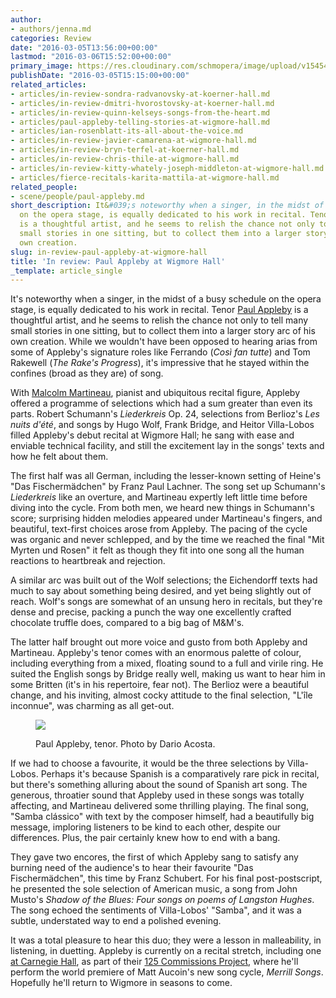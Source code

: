 ```yaml
---
author:
- authors/jenna.md
categories: Review
date: "2016-03-05T13:56:00+00:00"
lastmod: "2016-03-06T15:52:00+00:00"
primary_image: https://res.cloudinary.com/schmopera/image/upload/v1545409169/media/webhook-uploads/1457188176933/2016-03-05---Wigmore-Hall.jpg.jpg
publishDate: "2016-03-05T15:15:00+00:00"
related_articles:
- articles/in-review-sondra-radvanovsky-at-koerner-hall.md
- articles/in-review-dmitri-hvorostovsky-at-koerner-hall.md
- articles/in-review-quinn-kelseys-songs-from-the-heart.md
- articles/paul-appleby-telling-stories-at-wigmore-hall.md
- articles/ian-rosenblatt-its-all-about-the-voice.md
- articles/in-review-javier-camarena-at-wigmore-hall.md
- articles/in-review-bryn-terfel-at-koerner-hall.md
- articles/in-review-chris-thile-at-wigmore-hall.md
- articles/in-review-kitty-whately-joseph-middleton-at-wigmore-hall.md
- articles/fierce-recitals-karita-mattila-at-wigmore-hall.md
related_people:
- scene/people/paul-appleby.md
short_description: It&#039;s noteworthy when a singer, in the midst of a busy schedule
  on the opera stage, is equally dedicated to his work in recital. Tenor Paul Appleby
  is a thoughtful artist, and he seems to relish the chance not only to tell many
  small stories in one sitting, but to collect them into a larger story arc of his
  own creation.
slug: in-review-paul-appleby-at-wigmore-hall
title: 'In review: Paul Appleby at Wigmore Hall'
_template: article_single
---
```


It's noteworthy when a singer, in the midst of a busy schedule on the opera stage, is equally dedicated to his work in recital. Tenor [Paul Appleby](/scene/people/paul-appleby/) is a thoughtful artist, and he seems to relish the chance not only to tell many small stories in one sitting, but to collect them into a larger story arc of his own creation. While we wouldn't have been opposed to hearing arias from some of Appleby's signature roles like Ferrando (*Così fan tutte*) and Tom Rakewell (*The Rake's Progress*), it's impressive that he stayed within the confines (broad as they are) of song. 

With [Malcolm Martineau](http://martineau.info/), pianist and ubiquitous recital figure, Appleby offered a programme of selections which had a sum greater than even its parts. Robert Schumann's *Liederkreis* Op. 24, selections from Berlioz's *Les nuits d'été*, and songs by Hugo Wolf, Frank Bridge, and Heitor Villa-Lobos filled Appleby's debut recital at Wigmore Hall; he sang with ease and enviable technical facility, and still the excitement lay in the songs' texts and how he felt about them.

The first half was all German, including the lesser-known setting of Heine's "Das Fischermädchen" by Franz Paul Lachner. The song set up Schumann's *Liederkreis* like an overture, and Martineau expertly left little time before diving into the cycle. From both men, we heard new things in Schumann's score; surprising hidden melodies appeared under Martineau's fingers, and beautiful, text-first choices arose from Appleby. The pacing of the cycle was organic and never schlepped, and by the time we reached the final "Mit Myrten und Rosen" it felt as though they fit into one song all the human reactions to heartbreak and rejection.

A similar arc was built out of the Wolf selections; the Eichendorff texts had much to say about something being desired, and yet being slightly out of reach. Wolf's songs are somewhat of an unsung hero in recitals, but they're dense and precise, packing a punch the way one excellently crafted chocolate truffle does, compared to a big bag of M&M's.

The latter half brought out more voice and gusto from both Appleby and Martineau. Appleby's tenor comes with an enormous palette of colour, including everything from a mixed, floating sound to a full and virile ring. He suited the English songs by Bridge really well, making us want to hear him in some Britten (it's in his repertoire, fear not). The Berlioz were a beautiful change, and his inviting, almost cocky attitude to the final selection, "L'île inconnue", was charming as all get-out.

<figure data-type="image">

![](https://res.cloudinary.com/schmopera/image/upload/v1545409169/media/webhook-uploads/1457190875716/Paul-Appleby-High-Res-1---credit-Dario-AcostaResized.jpg.jpg)

<figcaption>Paul Appleby, tenor. Photo by Dario Acosta.</figcaption>
</figure>

If we had to choose a favourite, it would be the three selections by Villa-Lobos. Perhaps it's because Spanish is a comparatively rare pick in recital, but there's something alluring about the sound of Spanish art song. The generous, throatier sound that Appleby used in these songs was totally affecting, and Martineau delivered some thrilling playing. The final song, "Samba clássico" with text by the composer himself, had a beautifully big message, imploring listeners to be kind to each other, despite our differences. Plus, the pair certainly knew how to end with a bang.

They gave two encores, the first of which Appleby sang to satisfy any burning need of the audience's to hear their favourite "Das Fischermädchen", this time by Franz Schubert. For his final post-postscript, he presented the sole selection of American music, a song from John Musto's *Shadow of the Blues: Four songs on poems of Langston Hughes*. The song echoed the sentiments of Villa-Lobos' "Samba", and it was a subtle, understated way to end a polished evening.

It was a total pleasure to hear this duo; they were a lesson in malleability, in listening, in duetting. Appleby is currently on a recital stretch, including one [at Carnegie Hall](http://www.carnegiehall.org/Calendar/2016/3/16/0730/PM/Paul-Appleby-Ken-Noda/), as part of their [125 Commissions Project](http://www.carnegiehall.org/125commissions/), where he'll perform the world premiere of Matt Aucoin's new song cycle, *Merrill Songs*. Hopefully he'll return to Wigmore in seasons to come.
